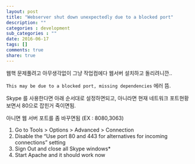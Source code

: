 ```yaml
---
layout: post
title: "Webserver shut down unexpectedly due to a blocked port"
description: ""
categories : development
sub_categories : ""
date: 2016-06-17
tags: []
comments: true
share: true
---
```


웹핵 문제풀려고 아무생각없이 그냥 작업컴에다 웹서버 설치하고 돌리려니깐..

`This may be due to a blocked port, missing dependencies` 에러 뜸.

Skype 를 사용한다면 아래 순서대로 설정하면되고, 아니라면 현재 네트워크 포트현황보면서 80으로 잡힌거 죽이면됨.

아니면 웹 서버 포트를 좀 바꾸면됨 (EX : 8080,3063)

  

  

  1. Go to Tools > Options > Advanced > Connection
  2. Disable the “Use port 80 and 443 for alternatives for incoming connections” setting
  3. Sign Out and close all Skype windows*
  4. Start Apache and it should work now

  

